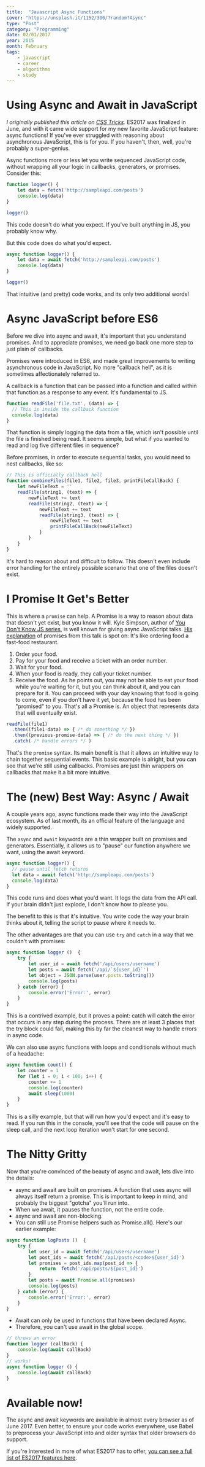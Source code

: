 ```yaml
---
title:  "Javascript Async Functions"
cover: "https://unsplash.it/1152/300/?random?Async"
type: "Post" 
category: "Programming"
date: 02/01/2017
year: 2015
month: February
tags:
    - javascript
    - career
    - algorithms
    - study
---
```

# Using Async and Await in JavaScript
*I originally published this article on [CSS Tricks](http://csstricks.com).*
ES2017 was finalized in June, and with it came wide support for my new favorite JavaScript feature: async functions! If you've ever struggled with reasoning about asynchronous JavaScript, this is for you. If you haven't, then, well, you're probably a super-genius.

Async functions more or less let you write sequenced JavaScript code, without wrapping all your logic in callbacks, generators, or promises. Consider this:

```javascript
function logger() {
    let data = fetch('http://sampleapi.com/posts')
    console.log(data)
}

logger()
```

This code doesn't do what you expect. If you've built anything in JS, you probably know why.

But this code does do what you'd expect.

```javascript
async function logger() {
    let data = await fetch('http://sampleapi.com/posts')
    console.log(data)
}

logger()
```

That intuitive (and pretty) code works, and its only two additional words!

# Async JavaScript before ES6

Before we dive into async and await, it's important that you understand promises. And to appreciate promises, we need go back one more step to just plain ol' callbacks.

Promises were introduced in ES6, and made great improvements to writing asynchronous code in JavaScript. No more "callback hell", as it is sometimes affectionately referred to.

A callback is a function that can be passed into a function and called within that function as a response to any event. It's fundamental to JS.

```javascript
function readFile('file.txt', (data) => {
  // This is inside the callback function
  console.log(data)
}
```

That function is simply logging the data from a file, which isn't possible until the file is finished being read. It seems simple, but what if you wanted to read and log five different files in sequence?

Before promises, in order to execute sequential tasks, you would need to nest callbacks, like so:

```javascript
// This is officially callback hell
function combineFiles(file1, file2, file3, printFileCallBack) {
    let newFileText = ''
    readFile(string1, (text) => {
        newFileText += text
        readFile(string2, (text) => {
            newFileText += text
            readFile(string3, (text) => {
                newFileText += text
                printFileCallBack(newFileText)
            }
        }
    } 
}
```
It's hard to reason about and difficult to follow. This doesn't even include error handling for the entirely possible scenario that one of the files doesn't exist.

# I Promise It Get's Better

This is where a `promise` can help. A Promise is a way to reason about data that doesn't yet exist, but you know it will. Kyle Simpson, author of [You Don't Know JS series](https://github.com/getify/You-Dont-Know-JS), is well known for giving async JavaScript talks. [His explanation](https://www.youtube.com/watch?v=Qg1SvpIau6U) of promises from this talk is spot on: It's like ordering food a fast-food restaurant.

1. Order your food.
2. Pay for your food and receive a ticket with an order number.
3. Wait for your food.
4. When your food is ready, they call your ticket number.
5. Receive the food.
As he points out, you may not be able to eat your food while you're waiting for it, but you can think about it, and you can prepare for it. You can proceed with your day knowing that food is going to come, even if you don't have it yet, because the food has been "promised" to you. That's all a Promise is. An object that represents data that will eventually exist.

```javascript
readFile(file1)
  .then((file1-data) => { /* do something */ })
  .then((previous-promise-data) => { /* do the next thing */ })
  .catch( /* handle errors */ )
```

That's the `promise` syntax. Its main benefit is that it allows an intuitive way to chain together sequential events. This basic example is alright, but you can see that we're still using callbacks. Promises are just thin wrappers on callbacks that make it a bit more intuitive.

# The (new) Best Way: Async / Await
A couple years ago, async functions made their way into the JavaScript ecosystem. As of last month, its an official feature of the language and widely supported.

The `async` and `await` keywords are a thin wrapper built on promises and generators. Essentially, it allows us to "pause" our function anywhere we want, using the await keyword.

```javascript
async function logger() {
  // pause until fetch returns
  let data = await fetch('http://sampleapi.com/posts')
  console.log(data)
}
```

This code runs and does what you'd want. It logs the data from the API call. If your brain didn't just explode, I don't know how to please you.

The benefit to this is that it's intuitive. You write code the way your brain thinks about it, telling the script to pause where it needs to.

The other advantages are that you can use `try` and `catch` in a way that we couldn't with promises:
```javascript
async function logger ()  {
    try {
        let user_id = await fetch('/api/users/username')
        let posts = await fetch('/api/`${user_id}`')
        let object = JSON.parse(user.posts.toString())
        console.log(posts)
    } catch (error) {
        console.error('Error:', error) 
    }
}
```

This is a contrived example, but it proves a point: catch will catch the error that occurs in any step during the process. There are at least 3 places that the try block could fail, making this by far the cleanest way to handle errors in async code.

We can also use async functions with loops and conditionals without much of a headache:

```javascript
async function count() {
    let counter = 1
    for (let i = 0; i < 100; i++) {
        counter += 1
        console.log(counter)
        await sleep(1000)
    }
}
```

This is a silly example, but that will run how you'd expect and it's easy to read. If you run this in the console, you'll see that the code will pause on the sleep call, and the next loop iteration won't start for one second.

# The Nitty Gritty
Now that you're convinced of the beauty of async and await, lets dive into the details:

* async and await are built on promises. A function that uses async will always itself return a promise. This is important to keep in mind, and probably the biggest "gotcha" you'll run into.
* When we await, it pauses the function, not the entire code.
* async and await are non-blocking.
* You can still use Promise helpers such as Promise.all(). Here's our earlier example:
```javascript
async function logPosts ()  {
    try {
        let user_id = await fetch('/api/users/username')
        let post_ids = await fetch('/api/posts/<code>${user_id}')
        let promises = post_ids.map(post_id => {
            return  fetch('/api/posts/${post_id}')
        }
        let posts = await Promise.all(promises)
        console.log(posts)
    } catch (error) {
        console.error('Error:', error) 
    }
}
```
* Await can only be used in functions that have been declared Async.
* Therefore, you can't use await in the global scope.
```javascript
// throws an error
function logger (callBack) {
    console.log(await callBack)
}
// works!
async function logger () {
    console.log(await callBack)
}
```

# Available now!
The async and await keywords are available in almost every browser as of June 2017. Even better, to ensure your code works everywhere, use Babel to preprocess your JavaScript into and older syntax that older browsers do support.

If you're interested in more of what ES2017 has to offer, [you can see a full list of ES2017 features here](http://2ality.com/2016/02/ecmascript-2017.html).